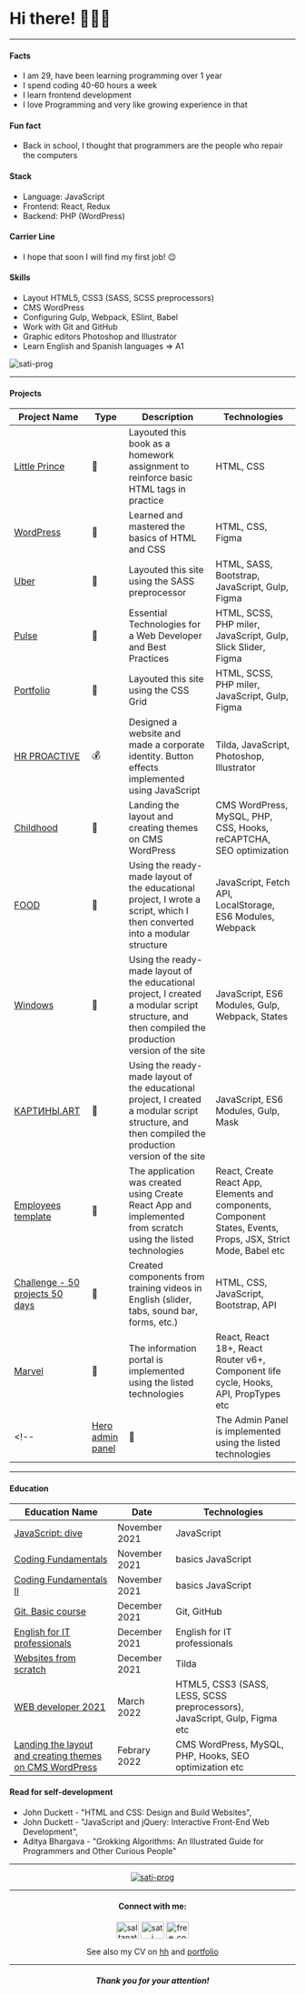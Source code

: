 # Hi there! 👩🏻‍💻

***

#### Facts

* I am 29, have been learning programming over 1 year
* I spend coding 40-60 hours a week
* I learn frontend development 
* I love Programming and very like growing experience in that

#### Fun fact

* Back in school, I thought that programmers are the people who repair the computers

#### Stack

* Language: JavaScript
* Frontend: React, Redux
* Backend: PHP (WordPress)

#### Carrier Line

* I hope that soon I will find my first job! 😌

#### Skills

* Layout HTML5, CSS3 (SASS, SCSS preprocessors)
* CMS WordPress
* Configuring Gulp, Webpack, ESlint, Babel
* Work with Git and GitHub
* Graphic editors Photoshop and Illustrator
* Learn English and Spanish languages => A1

<p><img align="center" src="https://github-readme-stats.vercel.app/api/top-langs?username=sati-prog&show_icons=true&locale=en&layout=compact" alt="sati-prog"/></p>

***

#### Projects

|Project Name|Type|Description|Technologies|
|-----|--|-----|-----|
|[Little Prince](https://sati-prog.github.io/projects/prince/index.html)|💼|Layouted this book as a homework assignment to reinforce basic HTML tags in practice|HTML, CSS|
|[WordPress](https://sati-prog.github.io/projects/wordpress/index.html)|💼|Learned and mastered the basics of HTML and CSS|HTML, CSS, Figma|
|[Uber](https://sati-prog.github.io/projects/uber/index.html)|💼|Layouted this site using the SASS preprocessor|HTML, SASS, Bootstrap, JavaScript, Gulp, Figma|
|[Pulse](https://sati-prog.github.io/projects/pulse/index.html)|💼|Essential Technologies for a Web Developer and Best Practices|HTML, SCSS, PHP miler, JavaScript, Gulp, Slick Slider, Figma|
|[Portfolio](https://sati-prog.github.io/)|💼|Layouted this site using the CSS Grid|HTML, SCSS, PHP miler, JavaScript, Gulp, Figma|
|[HR PROACTIVE](http://hrproactive.tilda.ws/)|💰|Designed a website and made a corporate identity. Button effects implemented using JavaScript|Tilda, JavaScript, Photoshop, Illustrator|
|[Childhood](https://github.com/Sati-prog/6_Childhood_website_Landing_the_layout_and_creating_themes_on_CMS_WordPress)|💼|Landing the layout and creating themes on CMS WordPress|CMS WordPress, MySQL, PHP, CSS, Hooks, reCAPTCHA, SEO optimization|
|[FOOD](https://github.com/Sati-prog/10_Food)|💼|Using the ready-made layout of the educational project, I wrote a script, which I then converted into a modular structure|JavaScript, Fetch API, LocalStorage, ES6 Modules, Webpack|
|[Windows](https://github.com/Sati-prog/11_Windows)|💼|Using the ready-made layout of the educational project, I created a modular script structure, and then compiled the production version of the site|JavaScript, ES6 Modules, Gulp, Webpack, States|
|[КАРТИНЫ.ART](https://github.com/Sati-prog/12_picture)|💼|Using the ready-made layout of the educational project, I created a modular script structure, and then compiled the production version of the site|JavaScript, ES6 Modules, Gulp, Mask|
|[Employees template](https://nike-employees-template.herokuapp.com/)|💼|The application was created using Create React App and implemented from scratch using the listed technologies|React, Create React App, Elements and components, Component States, Events, Props, JSX, Strict Mode, Babel etc|
|[Сhallenge - 50 projects 50 days](https://github.com/Sati-prog/14_challenge-50projects50days)|💼|Created components from training videos in English (slider, tabs, sound bar, forms, etc.)|HTML, CSS, JavaScript, Bootstrap, API|
|[Marvel](https://marvel-inf-portal.herokuapp.com/)|💼|The information portal is implemented using the listed technologies|React, React 18+, React Router v6+, Component life cycle, Hooks, API, PropTypes etc|
<!-- |[Hero admin panel](https://github.com/Sati-prog/17_hero_admin_panel)|💼|The Admin Panel is implemented using the listed technologies|React, Redux, Hooks, API, etc| -->

***

#### Education

|Education Name|Date|Technologies|
|-----|----|-----|
|[JavaScript: dive](https://drive.google.com/file/d/1_cTAwLJho82bd-QR2Ug-eEumKOp5HIRL/view)|November 2021|JavaScript|
|[Coding Fundamentals](https://drive.google.com/file/d/1BhfUY0wCstxIiYnW3tanVxS0SM9I52_h/view)|November 2021|basics JavaScript|
|[Coding Fundamentals II](https://drive.google.com/file/d/1Bg9DJwKNGOW8EfrEdvAlwVYZ8u5muSNK/view)|November 2021|basics JavaScript|
|[Git. Basic course](https://drive.google.com/file/d/1v0FKcOQ6wYbQBxEqMf0r4C21r_Cjie62/view)|December 2021|Git, GitHub|
|[English for IT professionals](https://drive.google.com/file/d/1zDB9tKjiFzVOCwWn0aSw-3pGoAPq2xtB/view)|December 2021|English for IT professionals|
|[Websites from scratch](https://drive.google.com/file/d/1CEducYWB1xCtYY7LqnOdQUABLTjHhmz3/view)|December 2021|Tilda|
|[WEB developer 2021](https://www.udemy.com/certificate/UC-0c45a342-e422-41ee-b1ff-3cbd80c3a804/)|March 2022|HTML5, CSS3 (SASS, LESS, SCSS preprocessors), JavaScript, Gulp, Figma etc|
|[Landing the layout and creating themes on CMS WordPress](https://www.udemy.com/certificate/UC-4f276342-0a11-44be-affd-c660ec4c3f3e/)|Febrary 2022|CMS WordPress, MySQL, PHP, Hooks, SEO optimization etc|

#### Read for self-development
* John Duckett - "HTML and CSS: Design and Build Websites",
* John Duckett - "JavaScript and jQuery: Interactive Front-End Web Development",
* Aditya Bhargava - "Grokking Algorithms: An Illustrated Guide for Programmers and Other Curious People"

***

<p align="center"><a href="https://github.com/ryo-ma/github-profile-trophy"><img src="https://github-profile-trophy.vercel.app/?username=sati-prog" alt="sati-prog"/></a></p>

***

<h4 align="center">Connect with me:</h4>

<p align="center">
<a href="https://www.linkedin.com/in/urkumbayeva-saltanat/" target="blank"><img align="center" src="https://raw.githubusercontent.com/rahuldkjain/github-profile-readme-generator/master/src/images/icons/Social/linked-in-alt.svg" alt="saltanat urkumbayeva" height="30" width="40" /></a>
<a href="https://stackoverflow.com/users/16493478/sati?tab=profile" target="blank"><img align="center" src="https://raw.githubusercontent.com/rahuldkjain/github-profile-readme-generator/master/src/images/icons/Social/stack-overflow.svg" alt="sati" height="30" width="40" /></a>
<a href="https://www.instagram.com/free_co1laboration/" target="blank"><img align="center" src="https://raw.githubusercontent.com/rahuldkjain/github-profile-readme-generator/master/src/images/icons/Social/instagram.svg" alt="free_co1laboration" height="30" width="40"/></a>
</p>

<p align="center">See also my CV on <a href="https://hh.kz/resume/eec7693bff0af780650039ed1f654733457764">hh</a> and <a href="https://sati-prog.github.io/">portfolio</a></p>

***

<h5 align="center">Thank you for your attention!</h5>